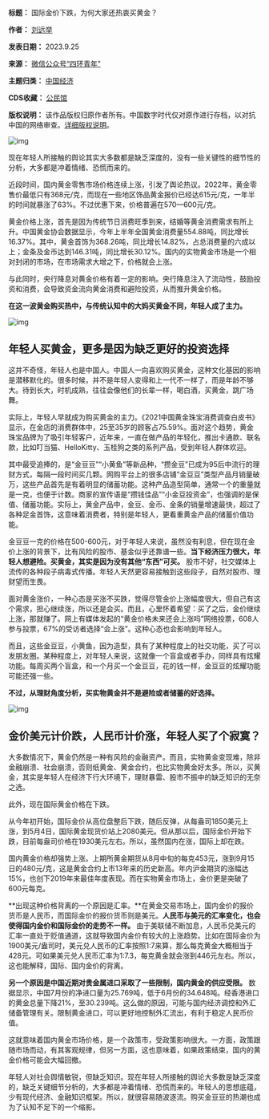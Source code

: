 

**标题：** 国际金价下跌，为何大家还热衷买黄金？  

**作者：** [刘远举](https://chinadigitaltimes.net/space/风声OPINION)  

**发表日期：** 2023.9.25  

**来源：** [微信公众号“四环青年”](https://web.archive.org/web/https://mp.weixin.qq.com/s/ZDURh8AmPyOzKG2-o6iB2Q)  

**主题归类：** [中国经济](https://chinadigitaltimes.net/space/中国经济)  

**CDS收藏：** [公民馆](https://chinadigitaltimes.net/space/%E5%85%AC%E6%B0%91%E9%A6%86)  

**版权说明：** 该作品版权归原作者所有。中国数字时代仅对原作进行存档，以对抗中国的网络审查。[详细版权说明](https://chinadigitaltimes.net/chinese/copyright)。


![img](https://chinadigitaltimes.net/chinese/files/2023/09/post-700594-6511ad65bca4a.)


现在年轻人所接触的舆论其实大多数都是缺乏深度的，没有一些关键性的细节性的分析，大多都是冲着情绪、恐慌而来的。


近段时间，国内黄金零售市场价格连续上涨，引发了舆论热议。2022年，黄金零售价最低只有368元/克，而现在一些地区饰品黄金报价已经达615元/克，一年半的时间就暴涨了63%。不过优惠下来，价格普遍在570—600元/克。


黄金价格上涨，首先是因为传统节日消费旺季到来，结婚等黄金消费需求有所上升。中国黄金协会数据显示，今年上半年全国黄金消费量554.88吨，同比增长16.37%。其中，黄金首饰为368.26吨，同比增长14.82%，占总消费量的六成以上；金条及金币达到146.31吨，同比增长30.12%。国内的实物黄金市场是一个相对封闭的市场，在市场需求大增之下，价格就会上涨。


与此同时，央行降息对黄金价格有着一定的影响。央行降息注入了流动性，鼓励投资和消费，会导致资金流向黄金消费和避险投资，从而推升黄金价格。


**在这一波黄金购买热中，与传统认知中的大妈买黄金不同，年轻人成了主力。** 


![img](https://chinadigitaltimes.net/chinese/files/2023/09/post-700594-6511ad65d98af.)


年轻人买黄金，更多是因为缺乏更好的投资选择
---------------------


这并不奇怪，年轻人也是中国人。中国人一向喜欢购买黄金，这种文化基因的影响是潜移默化的。很多时候，并不是年轻人变得和上一代不一样了，而是年龄不够大。待到长大，时机成熟，往往会像他们的长辈一样，喝白酒，买黄金，跳广场舞。


实际上，年轻人早就成为购买黄金的主力。《2021中国黄金珠宝消费调查白皮书》显示，在金店的消费群体中，25至35岁的顾客占75.59%。面对这个趋势，黄金珠宝品牌为了吸引年轻客户，近年来，一直在做产品的年轻化，推出卡通款、联名款，比如叮当猫、HelloKitty、玉桂狗之类的系列产品，受到年轻人群体欢迎。


其中最受追捧的，是“金豆豆”“小黄鱼”等新品种，“攒金豆”已成为95后中流行的理财方式，每隔一段时间买几颗。网购平台上的很多店铺“金豆豆”类型产品月销量破万，这些产品首先是有着明显的储蓄功能。这种产品造型简单，通常一个的重量就是一克，也便于计数。商家的宣传语是“攒钱佳品”“小金豆投资金”，也强调的是保值、储蓄功能。实际上，黄金产品中，金豆、金币、金条的销量增速最快，超过了各种足金首饰，这意味着消费者，特别是年轻人，更看重黄金产品的储蓄价值功能。


金豆豆一克的价格在500-600元，对于年轻人来说，虽然没有利息，但在现在金价上涨的背景下，比有风险的股市、基金似乎还靠谱一些。**当下经济压力很大，年轻人想避险。买黄金，其实是因为没有其他“东西”可买。** 股市不好，社交媒体上流传的各种段子病毒式传播。年轻人天然更容易接触到这些段子，自然对股市、理财望而生畏。


面对黄金涨价，一种心态是买涨不买跌，觉得尽管金价上涨幅度很大，但自己有这个需求，担心继续涨，所以还是会买。而且，心里怀着希望：买了之后，金价继续上涨，那就赚了。网上有媒体发起的“黄金价格未来还会上涨吗”网络投票，608人参与投票，67%的受访者选择“会上涨”。这种心态也会影响到年轻人。


而且，这些金豆豆，小黄鱼，因为造型，具有了某种程度上的社交功能，买了可以发朋友圈。某种程度上，对年轻人来说，这就像一个盲盒或者手办，同样具有炫耀功能。每周买两个盲盒，和一个月买一个金豆豆，花的钱一样，金豆豆的炫耀功能可能还强一些。


**不过，从理财角度分析，买实物黄金并不是避险或者储蓄的好选择。** 


![img](https://chinadigitaltimes.net/chinese/files/2023/09/post-700594-6511ad6607432.)


金价美元计价跌，人民币计价涨，年轻人买了个寂寞？
------------------------


大多数情况下，黄金仍然是一种有风险的金融资产。而且，实物黄金变现难，除非金融崩溃、社会崩溃，否则纸黄金、黄金合约，也比实物黄金好太多。所以，买黄金，其实是年轻人在经济下行大环境下，理财暴雷、股市不振中的缺乏知识的无奈之选。


此外，现在国际黄金价格在下跌。


从今年初开始，国际金价从高位盘整后下跌，随后反弹，从每盎司1850美元上涨，到5月4日，国际黄金现货价站上2080美元。但从那以后，国际金价开始下跌，目前每盎司价格在1930美元左右。所以，虽然国内在涨，国际上却在跌。


国内黄金价格却强势上涨。上期所黄金期货从8月中旬的每克453元，涨到9月15日的480元/克，这是黄金合约上市13年来的历史新高。年内沪金期货的涨幅达15%，也创下2019年来最佳年度表现。而在实物黄金市场上，金价更是突破了600元每克。


**出现这种价格背离的一个原因是汇率。**在黄金交易市场上，国内金价的报价货币是人民币，而国际金价的报价货币则是美元。**人民币与美元的汇率变化，也会使得国内金价和国际金价的走势不一样。** 由于美联储不断加息，人民币兑美元的汇率一直处于贬值通道，这就导致国内金价有较大的上涨趋势。比如在国际金价为1900美元/盎司时，美元兑人民币的汇率按照1:7来算，那么每克黄金大概相当于428元。可如果美元兑人民币汇率为1:7.3，每克黄金就会涨到446元左右。所以，这也能解释，国际、国内金价的背离。


**另一个原因是中国近期对贵金属进口采取了一些限制，国内黄金的供应受限。** 数据显示，中国7月份的净进口量为25.769吨，低于6月份的34.648吨。经香港进口的黄金总量下降21%，至30.239吨。这么做的原因，可能与国内经济调控和外汇储备管理有关。限制黄金进口，可以更好地控制外汇流出，有利于稳定人民币价值。


这就意味着国内黄金市场价格，是一个政策市，受政策影响很大。一方面，政策跟随市场而动，有其客观规律，但另一方面，这也意味着，如果政策结束，国内的黄金价格可能会大幅回撤。


年轻人对社会舆情敏锐，但缺乏知识。现在年轻人所接触的舆论大多数是缺乏深度的，缺乏关键细节分析的，大多都是冲着情绪、恐慌而来的。年轻人的思想底蕴，少有现代经济、金融知识框架。所以，就很容易随波逐流。购买金豆豆的热潮也成为了认知不足下的一个缩影。

